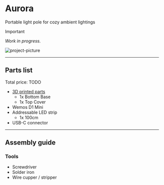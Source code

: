 # Aurora

Portable light pole for cozy ambient lightings

> [!IMPORTANT]
*Work in progress.*

![project-picture](static/project-header.png)

---
## Parts list

Total price: TODO

- [3D printed parts](./exports/)
    - 1x Bottom Base
    - 1x Top Cover
- Wemos D1 Mini
- Addressable LED strip
    - 1x 100cm
- USB-C connector


---
## Assembly guide

### Tools
  - Screwdriver
  - Solder iron
  - Wire cupper / stripper



